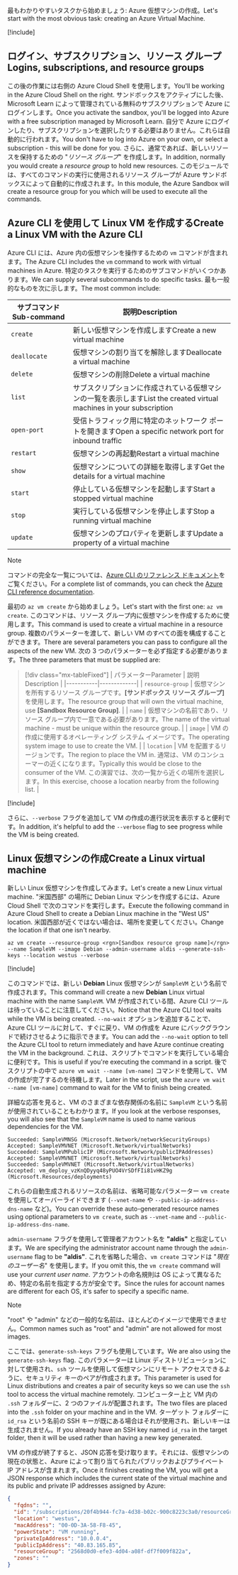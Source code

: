 <span data-ttu-id="fa2fc-101">最もわかりやすいタスクから始めましょう: Azure 仮想マシンの作成。</span><span class="sxs-lookup"><span data-stu-id="fa2fc-101">Let's start with the most obvious task: creating an Azure Virtual Machine.</span></span>

<!-- Activate the sandbox -->
[!include[](../../../includes/azure-sandbox-activate.md)]

## <a name="logins-subscriptions-and-resource-groups"></a><span data-ttu-id="fa2fc-102">ログイン、サブスクリプション、リソース グループ</span><span class="sxs-lookup"><span data-stu-id="fa2fc-102">Logins, subscriptions, and resource groups</span></span>

<span data-ttu-id="fa2fc-103">この後の作業には右側の Azure Cloud Shell を使用します。</span><span class="sxs-lookup"><span data-stu-id="fa2fc-103">You'll be working in the Azure Cloud Shell on the right.</span></span> <span data-ttu-id="fa2fc-104">サンドボックスをアクティブにした後、Microsoft Learn によって管理されている無料のサブスクリプションで Azure にログインします。</span><span class="sxs-lookup"><span data-stu-id="fa2fc-104">Once you activate the sandbox, you'll be logged into Azure with a free subscription managed by Microsoft Learn.</span></span> <span data-ttu-id="fa2fc-105">自分で Azure にログインしたり、サブスクリプションを選択したりする必要はありません。これらは自動的に行われます。</span><span class="sxs-lookup"><span data-stu-id="fa2fc-105">You don't have to log into Azure on your own, or select a subscription - this will be done for you.</span></span> <span data-ttu-id="fa2fc-106">さらに、通常であれば、新しいリソースを保持するための "_リソース グループ_" を作成します。</span><span class="sxs-lookup"><span data-stu-id="fa2fc-106">In addition, normally you would create a _resource group_ to hold new resources.</span></span> <span data-ttu-id="fa2fc-107">このモジュールでは、すべてのコマンドの実行に使用されるリソース グループが Azure サンドボックスによって自動的に作成されます。</span><span class="sxs-lookup"><span data-stu-id="fa2fc-107">In this module, the Azure Sandbox will create a resource group for you which will be used to execute all the commands.</span></span>

## <a name="create-a-linux-vm-with-the-azure-cli"></a><span data-ttu-id="fa2fc-108">Azure CLI を使用して Linux VM を作成する</span><span class="sxs-lookup"><span data-stu-id="fa2fc-108">Create a Linux VM with the Azure CLI</span></span>

<span data-ttu-id="fa2fc-109">Azure CLI には、Azure 内の仮想マシンを操作するための `vm` コマンドが含まれます。</span><span class="sxs-lookup"><span data-stu-id="fa2fc-109">The Azure CLI includes the `vm` command to work with virtual machines in Azure.</span></span> <span data-ttu-id="fa2fc-110">特定のタスクを実行するためのサブコマンドがいくつかあります。</span><span class="sxs-lookup"><span data-stu-id="fa2fc-110">We can supply several subcommands to do specific tasks.</span></span> <span data-ttu-id="fa2fc-111">最も一般的なものを次に示します。</span><span class="sxs-lookup"><span data-stu-id="fa2fc-111">The most common include:</span></span>

| <span data-ttu-id="fa2fc-112">サブコマンド</span><span class="sxs-lookup"><span data-stu-id="fa2fc-112">Sub-command</span></span> | <span data-ttu-id="fa2fc-113">説明</span><span class="sxs-lookup"><span data-stu-id="fa2fc-113">Description</span></span> |
|-------------|-------------|
| `create`    | <span data-ttu-id="fa2fc-114">新しい仮想マシンを作成します</span><span class="sxs-lookup"><span data-stu-id="fa2fc-114">Create a new virtual machine</span></span> |
| `deallocate` | <span data-ttu-id="fa2fc-115">仮想マシンの割り当てを解除します</span><span class="sxs-lookup"><span data-stu-id="fa2fc-115">Deallocate a virtual machine</span></span> |
| `delete` | <span data-ttu-id="fa2fc-116">仮想マシンの削除</span><span class="sxs-lookup"><span data-stu-id="fa2fc-116">Delete a virtual machine</span></span> |
| `list` | <span data-ttu-id="fa2fc-117">サブスクリプションに作成されている仮想マシンの一覧を表示します</span><span class="sxs-lookup"><span data-stu-id="fa2fc-117">List the created virtual machines in your subscription</span></span> |
| `open-port` | <span data-ttu-id="fa2fc-118">受信トラフィック用に特定のネットワーク ポートを開きます</span><span class="sxs-lookup"><span data-stu-id="fa2fc-118">Open a specific network port for inbound traffic</span></span> |
| `restart` | <span data-ttu-id="fa2fc-119">仮想マシンの再起動</span><span class="sxs-lookup"><span data-stu-id="fa2fc-119">Restart a virtual machine</span></span> |
| `show` | <span data-ttu-id="fa2fc-120">仮想マシンについての詳細を取得します</span><span class="sxs-lookup"><span data-stu-id="fa2fc-120">Get the details for a virtual machine</span></span> |
| `start` | <span data-ttu-id="fa2fc-121">停止している仮想マシンを起動します</span><span class="sxs-lookup"><span data-stu-id="fa2fc-121">Start a stopped virtual machine</span></span> |
| `stop` | <span data-ttu-id="fa2fc-122">実行している仮想マシンを停止します</span><span class="sxs-lookup"><span data-stu-id="fa2fc-122">Stop a running virtual machine</span></span> |
| `update` | <span data-ttu-id="fa2fc-123">仮想マシンのプロパティを更新します</span><span class="sxs-lookup"><span data-stu-id="fa2fc-123">Update a property of a virtual machine</span></span> |

> [!NOTE]
> <span data-ttu-id="fa2fc-124">コマンドの完全な一覧については、[Azure CLI のリファレンス ドキュメント](https://docs.microsoft.com/cli/azure/reference-index?view=azure-cli-latest)をご覧ください。</span><span class="sxs-lookup"><span data-stu-id="fa2fc-124">For a complete list of commands, you can check the [Azure CLI reference documentation](https://docs.microsoft.com/cli/azure/reference-index?view=azure-cli-latest).</span></span>

<span data-ttu-id="fa2fc-125">最初の `az vm create` から始めましょう。</span><span class="sxs-lookup"><span data-stu-id="fa2fc-125">Let's start with the first one: `az vm create`.</span></span> <span data-ttu-id="fa2fc-126">このコマンドは、リソース グループ内に仮想マシンを作成するために使用します。</span><span class="sxs-lookup"><span data-stu-id="fa2fc-126">This command is used to create a virtual machine in a resource group.</span></span> <span data-ttu-id="fa2fc-127">複数のパラメーターを渡して、新しい VM のすべての面を構成することができます。</span><span class="sxs-lookup"><span data-stu-id="fa2fc-127">There are several parameters you can pass to configure all the aspects of the new VM.</span></span> <span data-ttu-id="fa2fc-128">次の 3 つのパラメーターを必ず指定する必要があります。</span><span class="sxs-lookup"><span data-stu-id="fa2fc-128">The three parameters that must be supplied are:</span></span>

> [!div class="mx-tableFixed"]
> | <span data-ttu-id="fa2fc-129">パラメーター</span><span class="sxs-lookup"><span data-stu-id="fa2fc-129">Parameter</span></span> | <span data-ttu-id="fa2fc-130">説明</span><span class="sxs-lookup"><span data-stu-id="fa2fc-130">Description</span></span> |
> |-----------|-------------|
> | `resource-group` | <span data-ttu-id="fa2fc-131">仮想マシンを所有するリソース グループです。**<rgn>[サンドボックス リソース グループ]</rgn>** を使用します。</span><span class="sxs-lookup"><span data-stu-id="fa2fc-131">The resource group that will own the virtual machine, use **<rgn>[Sandbox Resource Group]</rgn>**.</span></span> |
> | `name` | <span data-ttu-id="fa2fc-132">仮想マシンの名前であり、リソース グループ内で一意である必要があります。</span><span class="sxs-lookup"><span data-stu-id="fa2fc-132">The name of the virtual machine - must be unique within the resource group.</span></span> |
> | `image` | <span data-ttu-id="fa2fc-133">VM の作成に使用するオペレーティング システム イメージです。</span><span class="sxs-lookup"><span data-stu-id="fa2fc-133">The operating system image to use to create the VM.</span></span> |
> | `location` | <span data-ttu-id="fa2fc-134">VM を配置するリージョンです。</span><span class="sxs-lookup"><span data-stu-id="fa2fc-134">The region to place the VM in.</span></span> <span data-ttu-id="fa2fc-135">通常は、VM のコンシューマーの近くになります。</span><span class="sxs-lookup"><span data-stu-id="fa2fc-135">Typically this would be close to the consumer of the VM.</span></span> <span data-ttu-id="fa2fc-136">この演習では、次の一覧から近くの場所を選択します。</span><span class="sxs-lookup"><span data-stu-id="fa2fc-136">In this exercise, choose a location nearby from the following list.</span></span> |

<!-- Resource selection -->
[!include[](../../../includes/azure-sandbox-regions-first-mention-note.md)]

<span data-ttu-id="fa2fc-137">さらに、`--verbose` フラグを追加して VM の作成の進行状況を表示すると便利です。</span><span class="sxs-lookup"><span data-stu-id="fa2fc-137">In addition, it's helpful to add the `--verbose` flag to see progress while the VM is being created.</span></span> 

## <a name="create-a-linux-virtual-machine"></a><span data-ttu-id="fa2fc-138">Linux 仮想マシンの作成</span><span class="sxs-lookup"><span data-stu-id="fa2fc-138">Create a Linux virtual machine</span></span>

<span data-ttu-id="fa2fc-139">新しい Linux 仮想マシンを作成してみます。</span><span class="sxs-lookup"><span data-stu-id="fa2fc-139">Let's create a new Linux virtual machine.</span></span> <span data-ttu-id="fa2fc-140">"米国西部" の場所に Debian Linux マシンを作成するには、Azure Cloud Shell で次のコマンドを実行します。</span><span class="sxs-lookup"><span data-stu-id="fa2fc-140">Execute the following command in Azure Cloud Shell to create a Debian Linux machine in the "West US" location.</span></span> <span data-ttu-id="fa2fc-141">米国西部が近くではない場合は、場所を変更してください。</span><span class="sxs-lookup"><span data-stu-id="fa2fc-141">Change the location if that one isn't nearby.</span></span>

```azurecli
az vm create --resource-group <rgn>[Sandbox resource group name]</rgn> --name SampleVM --image Debian --admin-username aldis --generate-ssh-keys --location westus --verbose 
```

[!include[](../../../includes/azure-cloudshell-copy-paste-tip.md)]


<span data-ttu-id="fa2fc-142">このコマンドでは、新しい **Debian** Linux 仮想マシンが `SampleVM` という名前で作成されます。</span><span class="sxs-lookup"><span data-stu-id="fa2fc-142">This command will create a new **Debian** Linux virtual machine with the name `SampleVM`.</span></span> <span data-ttu-id="fa2fc-143">VM が作成されている間、Azure CLI ツールは待っていることに注意してください。</span><span class="sxs-lookup"><span data-stu-id="fa2fc-143">Notice that the Azure CLI tool waits while the VM is being created.</span></span> <span data-ttu-id="fa2fc-144">`--no-wait` オプションを追加することで、Azure CLI ツールに対して、すぐに戻り、VM の作成を Azure にバックグラウンドで続けさせるように指示できます。</span><span class="sxs-lookup"><span data-stu-id="fa2fc-144">You can add the `--no-wait` option to tell the Azure CLI tool to return immediately and have Azure continue creating the VM in the background.</span></span> <span data-ttu-id="fa2fc-145">これは、スクリプトでコマンドを実行している場合に便利です。</span><span class="sxs-lookup"><span data-stu-id="fa2fc-145">This is useful if you're executing the command in a script.</span></span> <span data-ttu-id="fa2fc-146">後でスクリプトの中で `azure vm wait --name [vm-name]` コマンドを使用して、VM の作成が完了するのを待機します。</span><span class="sxs-lookup"><span data-stu-id="fa2fc-146">Later in the script, use the `azure vm wait --name [vm-name]` command to wait for the VM to finish being created.</span></span>

<span data-ttu-id="fa2fc-147">詳細な応答を見ると、VM のさまざまな依存関係の名前に `SampleVM` という名前が使用されていることもわかります。</span><span class="sxs-lookup"><span data-stu-id="fa2fc-147">If you look at the verbose responses, you will also see that the `SampleVM` name is used to name various dependencies for the VM.</span></span>

```output
Succeeded: SampleVMNSG (Microsoft.Network/networkSecurityGroups)
Accepted: SampleVMVNET (Microsoft.Network/virtualNetworks)
Succeeded: SampleVMPublicIP (Microsoft.Network/publicIPAddresses)
Accepted: SampleVMVNET (Microsoft.Network/virtualNetworks)
Succeeded: SampleVMVNET (Microsoft.Network/virtualNetworks)
Accepted: vm_deploy_vzKnQDyyq48yPUO4VrSDfFIi81vHKZ9g (Microsoft.Resources/deployments)
```

<span data-ttu-id="fa2fc-148">これらの自動生成されるリソースの名前は、省略可能なパラメーター `vm create` を使用してオーバーライドできます (`--vnet-name` や `--public-ip-address-dns-name` など)。</span><span class="sxs-lookup"><span data-stu-id="fa2fc-148">You can override these auto-generated resource names using optional parameters to `vm create`, such as `--vnet-name` and `--public-ip-address-dns-name`.</span></span>

<span data-ttu-id="fa2fc-149">`admin-username` フラグを使用して管理者アカウント名を **"aldis"** と指定しています。</span><span class="sxs-lookup"><span data-stu-id="fa2fc-149">We are specifying the administrator account name through the `admin-username` flag to be **"aldis"**.</span></span> <span data-ttu-id="fa2fc-150">これを省略した場合、`vm create` コマンドは "_現在のユーザー名_" を使用します。</span><span class="sxs-lookup"><span data-stu-id="fa2fc-150">If you omit this, the `vm create` command will use your _current user name_.</span></span> <span data-ttu-id="fa2fc-151">アカウントの命名規則は OS によって異なるため、特定の名前を指定する方が安全です。</span><span class="sxs-lookup"><span data-stu-id="fa2fc-151">Since the rules for account names are different for each OS, it's safer to specify a specific name.</span></span> 

> [!NOTE]
> <span data-ttu-id="fa2fc-152">"root" や "admin" などの一般的な名前は、ほとんどのイメージで使用できません。</span><span class="sxs-lookup"><span data-stu-id="fa2fc-152">Common names such as "root" and "admin" are not allowed for most images.</span></span>

<span data-ttu-id="fa2fc-153">ここでは、`generate-ssh-keys` フラグも使用しています。</span><span class="sxs-lookup"><span data-stu-id="fa2fc-153">We are also using the `generate-ssh-keys` flag.</span></span> <span data-ttu-id="fa2fc-154">このパラメーターは Linux ディストリビューションに対して使用され、`ssh` ツールを使用して仮想マシンにリモート アクセスできるように、セキュリティ キーのペアが作成されます。</span><span class="sxs-lookup"><span data-stu-id="fa2fc-154">This parameter is used for Linux distributions and creates a pair of security keys so we can use the `ssh` tool to access the virtual machine remotely.</span></span> <span data-ttu-id="fa2fc-155">コンピューター上と VM 内の `.ssh` フォルダーに、2 つのファイルが配置されます。</span><span class="sxs-lookup"><span data-stu-id="fa2fc-155">The two files are placed into the `.ssh` folder on your machine and in the VM.</span></span> <span data-ttu-id="fa2fc-156">ターゲット フォルダーに `id_rsa` という名前の SSH キーが既にある場合はそれが使用され、新しいキーは生成されません。</span><span class="sxs-lookup"><span data-stu-id="fa2fc-156">If you already have an SSH key named `id_rsa` in the target folder, then it will be used rather than having a new key generated.</span></span>

<span data-ttu-id="fa2fc-157">VM の作成が終了すると、JSON 応答を受け取ります。それには、仮想マシンの現在の状態と、Azure によって割り当てられたパブリックおよびプライベート IP アドレスが含まれます。</span><span class="sxs-lookup"><span data-stu-id="fa2fc-157">Once it finishes creating the VM, you will get a JSON response which includes the current state of the virtual machine and its public and private IP addresses assigned by Azure:</span></span>

```json
{
  "fqdns": "",
  "id": "/subscriptions/20f4b944-fc7a-4d38-b02c-900c8223c3a0/resourceGroups/2568d0d0-efe3-4d04-a08f-df7f009f822a/providers/Microsoft.Compute/virtualMachines/SampleVM",
  "location": "westus",
  "macAddress": "00-0D-3A-58-F8-45",
  "powerState": "VM running",
  "privateIpAddress": "10.0.0.4",
  "publicIpAddress": "40.83.165.85",
  "resourceGroup": "2568d0d0-efe3-4d04-a08f-df7f009f822a",
  "zones": ""
}
```
